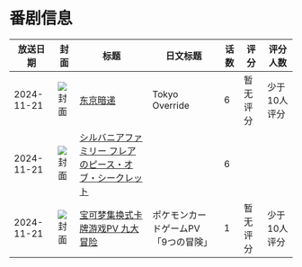 # 番剧信息

|放送日期|封面|标题|日文标题|话数|评分|评分人数|
|---|---|---|---|---|---|---|
|2024-11-21|![封面](https://lain.bgm.tv/pic/cover/c/0a/2c/497924_r8t1p.jpg)|[东京暗递](https://bangumi.tv/subject/497924)|Tokyo Override|6|暂无评分|少于10人评分|
|2024-11-21|![封面](https://lain.bgm.tv/pic/cover/c/d1/f3/515201_HlI5P.jpg)|[シルバニアファミリー フレアのピース・オブ・シークレット](https://bangumi.tv/subject/515201)||6|||
|2024-11-21|![封面](https://lain.bgm.tv/pic/cover/c/84/78/525087_89k2K.jpg)|[宝可梦集换式卡牌游戏PV 九大冒险](https://bangumi.tv/subject/525087)|ポケモンカードゲームPV 「9つの冒険」|1|暂无评分|少于10人评分|
